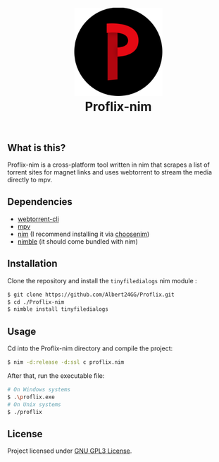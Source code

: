 <h1 align="center">
  <br>
    <img src="./proflix.png" alt="Proflix-nim" width="200">
  <br>
  Proflix-nim
  <br>
  <br>
</h1>

## What is this?

Proflix-nim is a cross-platform tool written in nim that scrapes a list of torrent sites for magnet links and uses webtorrent to stream the media directly to mpv.

## Dependencies

- [webtorrent-cli](https://github.com/webtorrent/webtorrent-cli)
- [mpv](https://github.com/mpv-player/mpv)
- [nim](https://nim-lang.org/) (I recommend installing it via [choosenim](https://github.com/dom96/choosenim))
- [nimble](https://github.com/nim-lang/nimble) (it should come bundled with nim)

## Installation

Clone the repository and install the `tinyfiledialogs` nim module :

```sh
$ git clone https://github.com/Albert24GG/Proflix.git
$ cd ./Proflix-nim
$ nimble install tinyfiledialogs
```

## Usage

Cd into the Proflix-nim directory and compile the project:

```sh
$ nim -d:release -d:ssl c proflix.nim 
```
After that, run the executable file:
```sh
# On Windows systems
$ .\proflix.exe
# On Unix systems
$ ./proflix
```

## License

Project licensed under [GNU GPL3 License](https://www.gnu.org/licenses/gpl-3.0.html).
